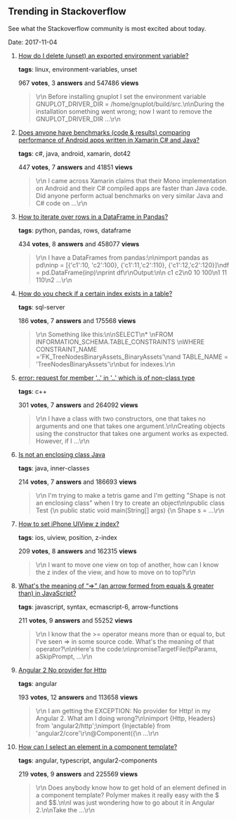## Trending in Stackoverflow

See what the Stackoverflow community is most excited about today.

Date: 2017-11-04


1. [How do I delete (unset) an exported environment variable?](https://stackoverflow.com/questions/6877727/how-do-i-delete-unset-an-exported-environment-variable)

    **tags**: linux, environment-variables, unset
            
    967 **votes**, 3 **answers** and 547486 **views**

    > \r\n            Before installing gnuplot I set the environment variable GNUPLOT_DRIVER_DIR = /home/gnuplot/build/src.\n\nDuring the installation something went wrong; now I want to remove the GNUPLOT_DRIVER_DIR ...\r\n        

    
2. [Does anyone have benchmarks (code & results) comparing performance of Android apps written in Xamarin C# and Java?](https://stackoverflow.com/questions/17134522/does-anyone-have-benchmarks-code-results-comparing-performance-of-android-ap)

    **tags**: c#, java, android, xamarin, dot42
            
    447 **votes**, 7 **answers** and 41851 **views**

    > \r\n            I came across Xamarin claims that their Mono implementation on Android and their C# compiled apps are faster than Java code. Did anyone perform actual benchmarks on very similar Java and C# code on ...\r\n        

    
3. [How to iterate over rows in a DataFrame in Pandas?](https://stackoverflow.com/questions/16476924/how-to-iterate-over-rows-in-a-dataframe-in-pandas)

    **tags**: python, pandas, rows, dataframe
            
    434 **votes**, 8 **answers** and 458077 **views**

    > \r\n            I have a DataFrames from pandas:\n\nimport pandas as pd\ninp = [{'c1':10, 'c2':100}, {'c1':11,'c2':110}, {'c1':12,'c2':120}]\ndf = pd.DataFrame(inp)\nprint df\r\nOutput:\n\n   c1   c2\n0  10  100\n1  11  110\n2  ...\r\n        

    
4. [How do you check if a certain index exists in a table?](https://stackoverflow.com/questions/2689766/how-do-you-check-if-a-certain-index-exists-in-a-table)

    **tags**: sql-server
            
    186 **votes**, 7 **answers** and 175568 **views**

    > \r\n            Something like this:\n\nSELECT\n* \nFROM INFORMATION_SCHEMA.TABLE_CONSTRAINTS \nWHERE CONSTRAINT_NAME ='FK_TreeNodesBinaryAssets_BinaryAssets'\nand TABLE_NAME = 'TreeNodesBinaryAssets'\r\nbut for indexes.\r\n        

    
5. [error: request for member '..' in '..' which is of non-class type](https://stackoverflow.com/questions/877523/error-request-for-member-in-which-is-of-non-class-type)

    **tags**: c++
            
    301 **votes**, 7 **answers** and 264092 **views**

    > \r\n            I have a class with two constructors, one that takes no arguments and one that takes one argument.\n\nCreating objects using the constructor that takes one argument works as expected. However, if I ...\r\n        

    
6. [Is not an enclosing class Java](https://stackoverflow.com/questions/20252727/is-not-an-enclosing-class-java)

    **tags**: java, inner-classes
            
    214 **votes**, 7 **answers** and 186693 **views**

    > \r\n            I'm trying to make a tetris game and I'm getting "Shape is not an enclosing class" when I try to create an object\n\npublic class Test {\n    public static void main(String[] args) {\n        Shape s = ...\r\n        

    
7. [How to set iPhone UIView z index?](https://stackoverflow.com/questions/4631878/how-to-set-iphone-uiview-z-index)

    **tags**: ios, uiview, position, z-index
            
    209 **votes**, 8 **answers** and 162315 **views**

    > \r\n            I want to move one view on top of another, how can I know the z index of the view, and how to move on to top?\r\n        

    
8. [What's the meaning of “=>” (an arrow formed from equals & greater than) in JavaScript?](https://stackoverflow.com/questions/24900875/whats-the-meaning-of-an-arrow-formed-from-equals-greater-than-in-javas)

    **tags**: javascript, syntax, ecmascript-6, arrow-functions
            
    211 **votes**, 9 **answers** and 55252 **views**

    > \r\n            I know that the >= operator means more than or equal to, but I've seen => in some source code. What's the meaning of that operator?\n\nHere's the code:\n\npromiseTargetFile(fpParams, aSkipPrompt, ...\r\n        

    
9. [Angular 2 No provider for Http](https://stackoverflow.com/questions/33721276/angular-2-no-provider-for-http)

    **tags**: angular
            
    193 **votes**, 12 **answers** and 113658 **views**

    > \r\n            I am getting the EXCEPTION: No provider for Http! in my Angular 2. What am I doing wrong?\n\nimport {Http, Headers} from 'angular2/http';\nimport {Injectable} from 'angular2/core'\r\n@Component({\n    ...\r\n        

    
10. [How can I select an element in a component template?](https://stackoverflow.com/questions/32693061/how-can-i-select-an-element-in-a-component-template)

    **tags**: angular, typescript, angular2-components
            
    219 **votes**, 9 **answers** and 225569 **views**

    > \r\n            Does anybody know how to get hold of an element defined in a component template? Polymer makes it really easy with the $ and $$.\n\nI was just wondering how to go about it in Angular 2.\n\nTake the ...\r\n        

    